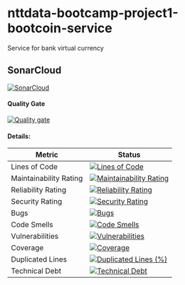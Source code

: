 # nttdata-bootcamp-project1-bootcoin-service
Service for bank virtual currency

## SonarCloud

[![SonarCloud](https://sonarcloud.io/images/project_badges/sonarcloud-white.svg)](https://sonarcloud.io/summary/new_code?id=AdrianCAmes_nttdata-bootcamp-project1-bootcoin-service)

#### Quality Gate

[![Quality gate](https://sonarcloud.io/api/project_badges/quality_gate?project=AdrianCAmes_nttdata-bootcamp-project1-bootcoin-service)](https://sonarcloud.io/summary/new_code?id=AdrianCAmes_nttdata-bootcamp-project1-bootcoin-service)

#### Details:

| Metric                 | Status                                                                                                                                                                                                                                                                                           |
|------------------------|--------------------------------------------------------------------------------------------------------------------------------------------------------------------------------------------------------------------------------------------------------------------------------------------------|
| Lines of Code          | [![Lines of Code](https://sonarcloud.io/api/project_badges/measure?project=AdrianCAmes_nttdata-bootcamp-project1-bootcoin-service&metric=ncloc)](https://sonarcloud.io/summary/new_code?id=AdrianCAmes_nttdata-bootcamp-project1-bootcoin-service)                           |
| Maintainability Rating | [![Maintainability Rating](https://sonarcloud.io/api/project_badges/measure?project=AdrianCAmes_nttdata-bootcamp-project1-bootcoin-service&metric=sqale_rating)](https://sonarcloud.io/summary/new_code?id=AdrianCAmes_nttdata-bootcamp-project1-bootcoin-service)           |
| Reliability Rating     | [![Reliability Rating](https://sonarcloud.io/api/project_badges/measure?project=AdrianCAmes_nttdata-bootcamp-project1-bootcoin-service&metric=reliability_rating)](https://sonarcloud.io/summary/new_code?id=AdrianCAmes_nttdata-bootcamp-project1-bootcoin-service)         |
| Security Rating        | [![Security Rating](https://sonarcloud.io/api/project_badges/measure?project=AdrianCAmes_nttdata-bootcamp-project1-bootcoin-service&metric=security_rating)](https://sonarcloud.io/summary/new_code?id=AdrianCAmes_nttdata-bootcamp-project1-bootcoin-service)               |
| Bugs                   | [![Bugs](https://sonarcloud.io/api/project_badges/measure?project=AdrianCAmes_nttdata-bootcamp-project1-bootcoin-service&metric=bugs)](https://sonarcloud.io/summary/new_code?id=AdrianCAmes_nttdata-bootcamp-project1-bootcoin-service)                                     |
| Code Smells            | [![Code Smells](https://sonarcloud.io/api/project_badges/measure?project=AdrianCAmes_nttdata-bootcamp-project1-bootcoin-service&metric=code_smells)](https://sonarcloud.io/summary/new_code?id=AdrianCAmes_nttdata-bootcamp-project1-bootcoin-service)                       |
| Vulnerabilities        | [![Vulnerabilities](https://sonarcloud.io/api/project_badges/measure?project=AdrianCAmes_nttdata-bootcamp-project1-bootcoin-service&metric=vulnerabilities)](https://sonarcloud.io/summary/new_code?id=AdrianCAmes_nttdata-bootcamp-project1-bootcoin-service)               |
| Coverage               | [![Coverage](https://sonarcloud.io/api/project_badges/measure?project=AdrianCAmes_nttdata-bootcamp-project1-bootcoin-service&metric=coverage)](https://sonarcloud.io/summary/new_code?id=AdrianCAmes_nttdata-bootcamp-project1-bootcoin-service)                             |
| Duplicated Lines       | [![Duplicated Lines (%)](https://sonarcloud.io/api/project_badges/measure?project=AdrianCAmes_nttdata-bootcamp-project1-bootcoin-service&metric=duplicated_lines_density)](https://sonarcloud.io/summary/new_code?id=AdrianCAmes_nttdata-bootcamp-project1-bootcoin-service) |
| Technical Debt         | [![Technical Debt](https://sonarcloud.io/api/project_badges/measure?project=AdrianCAmes_nttdata-bootcamp-project1-bootcoin-service&metric=sqale_index)](https://sonarcloud.io/summary/new_code?id=AdrianCAmes_nttdata-bootcamp-project1-bootcoin-service)                    |
